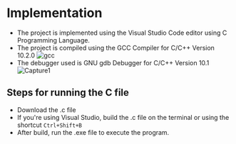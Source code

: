 # Implementation

- The project is implemented using the Visual Studio Code editor using C Programming Language.
- The project is compiled using the GCC Compiler for C/C++ Version 10.2.0
  ![gcc](https://user-images.githubusercontent.com/65439506/114444572-ad7a6980-9bec-11eb-9d18-1c35d4bbe4f7.JPG)
- The debugger used is GNU gdb Debugger for C/C++ Version 10.1
  ![Capture1](https://user-images.githubusercontent.com/65439506/114444868-f9c5a980-9bec-11eb-82bb-0825db93102a.JPG)

## Steps for running the C file

  - Download the .c file
  - If you're using Visual Studio, build the .c file on the terminal or using the shortcut `Ctrl+Shift+B`
  - After build, run the .exe file to execute the program.


